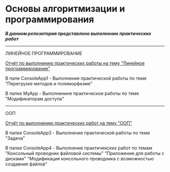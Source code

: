 # Основы алгоритмизации и программирования
***В данном репозитория представлено выполнение практических работ***

--- 
ЛИНЕЙНОЕ ПРОГРАММИРОВАНИЕ

[Отчёт по выполнению практических работы на тему "Линейное программирование"]('-/Отчёты/Линейное%20программирование%20Баранова%20Анна%20ИПО-31/Линейное%20программирование%20Баранова%20Анна%20ИПО-31.md')

В папе ConsoleApp1 - Выполнение практической работы по теме "Перегрузке методов и полиморфизме"

В папке MyApp - Выполненине практическое работы по теме "Модификаторам доступа"

---

ООП

[Отчёт по выполнению практических работ на тему "ООП"]('-/Отчёты/ООП%20Баранова%20Анна%20ИПО-31/ООП%20Баранова%20Анна%20ИПО-31.md')

В папке ConsoleApp3 - Выполнение практической работы по теме "Задача"

В папке ConsoleApp4 - Выполнение практичекских работ по темам "Консольный проводник файловой системы" "Приложение для работы с дисками" "Модификация консольного проводника с возможностью создавния файлов"
